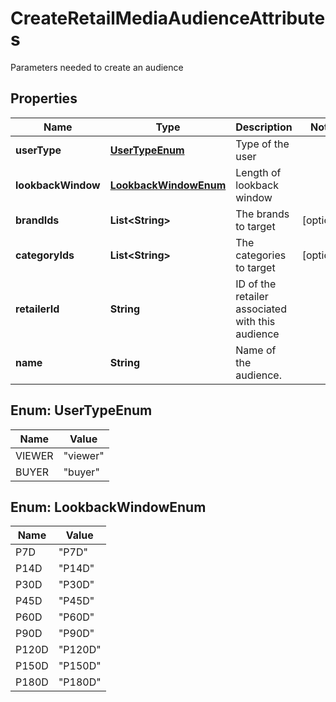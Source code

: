 

# CreateRetailMediaAudienceAttributes

Parameters needed to create an audience

## Properties

| Name | Type | Description | Notes |
|------------ | ------------- | ------------- | -------------|
|**userType** | [**UserTypeEnum**](#UserTypeEnum) | Type of the user |  |
|**lookbackWindow** | [**LookbackWindowEnum**](#LookbackWindowEnum) | Length of lookback window |  |
|**brandIds** | **List&lt;String&gt;** | The brands to target |  [optional] |
|**categoryIds** | **List&lt;String&gt;** | The categories to target |  [optional] |
|**retailerId** | **String** | ID of the retailer associated with this audience |  |
|**name** | **String** | Name of the audience. |  |



## Enum: UserTypeEnum

| Name | Value |
|---- | -----|
| VIEWER | &quot;viewer&quot; |
| BUYER | &quot;buyer&quot; |



## Enum: LookbackWindowEnum

| Name | Value |
|---- | -----|
| P7D | &quot;P7D&quot; |
| P14D | &quot;P14D&quot; |
| P30D | &quot;P30D&quot; |
| P45D | &quot;P45D&quot; |
| P60D | &quot;P60D&quot; |
| P90D | &quot;P90D&quot; |
| P120D | &quot;P120D&quot; |
| P150D | &quot;P150D&quot; |
| P180D | &quot;P180D&quot; |



